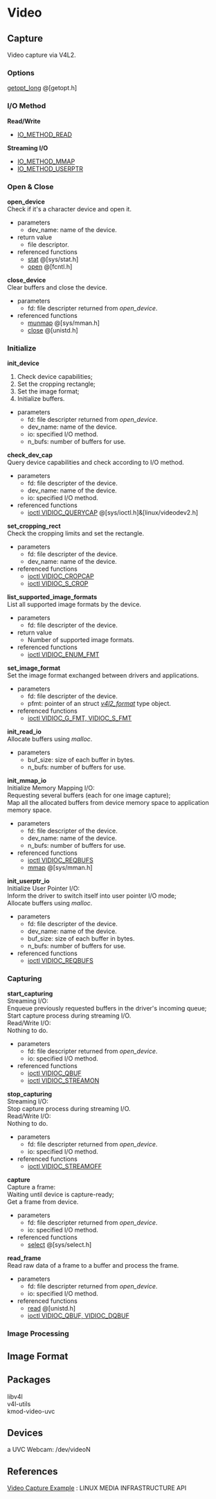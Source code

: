 # Video

## Capture
Video capture via V4L2.

### Options
[getopt_long](http://linux.die.net/man/3/getopt_long) @[getopt.h]

### I/O Method
**Read/Write**
* [IO_METHOD_READ](http://linuxtv.org/downloads/v4l-dvb-apis/io.html#rw)

**Streaming I/O**
* [IO_METHOD_MMAP](http://linuxtv.org/downloads/v4l-dvb-apis/mmap.html)
* [IO_METHOD_USERPTR](http://linuxtv.org/downloads/v4l-dvb-apis/userp.html)

### Open & Close
**open_device**  
Check if it's a character device and open it.  
* parameters
  * dev_name: name of the device.
* return value
  * file descriptor.
* referenced functions
  * [stat](http://linux.die.net/man/2/stat) @[sys/stat.h]  
  * [open](http://linuxtv.org/downloads/v4l-dvb-apis/func-open.html) @[fcntl.h]

**close_device**  
Clear buffers and close the device.
* parameters
  * fd: file descripter returned from _open_device_.  
* referenced functions
  * [munmap](http://linuxtv.org/downloads/v4l-dvb-apis/func-munmap.html) @[sys/mman.h]
  * [close](http://linuxtv.org/downloads/v4l-dvb-apis/func-close.html) @[unistd.h]  

### Initialize
**init_device**  
1. Check device capabilities;  
2. Set the cropping rectangle;  
3. Set the image format;  
4. Initialize buffers.  
* parameters
  * fd: file descripter returned from _open_device_.
  * dev_name: name of the device.
  * io: specified I/O method.
  * n_bufs: number of buffers for use.

**check_dev_cap**  
Query device capabilities and check according to I/O method.  
* parameters
  * fd: file descripter of the device.
  * dev_name: name of the device.
  * io: specified I/O method.
* referenced functions
  * [ioctl VIDIOC_QUERYCAP](http://linuxtv.org/downloads/v4l-dvb-apis/vidioc-querycap.html) @[sys/ioctl.h]&[linux/videodev2.h]  

**set_cropping_rect**  
Check the cropping limits and set the rectangle.  
* parameters
  * fd: file descripter of the device.
  * dev_name: name of the device.
* referenced functions
  * [ioctl VIDIOC_CROPCAP](http://linuxtv.org/downloads/v4l-dvb-apis/vidioc-cropcap.html)  
  * [ioctl VIDIOC_S_CROP](http://linuxtv.org/downloads/v4l-dvb-apis/vidioc-g-crop.html)  

**list_supported_image_formats**  
List all supported image formats by the device.  
* parameters
  * fd: file descripter of the device.
* return value
  * Number of supported image formats.
* referenced functions
  * [ioctl VIDIOC_ENUM_FMT](http://linuxtv.org/downloads/v4l-dvb-apis/vidioc-enum-fmt.html)  

**set_image_format**  
Set the image format exchanged between drivers and applications.  
* parameters
  * fd: file descripter of the device.
  * pfmt: pointer of an struct [_v4l2_format_](http://linuxtv.org/downloads/v4l-dvb-apis/vidioc-g-fmt.html#v4l2-format) type object.  
* referenced functions
  * [ioctl VIDIOC_G_FMT, VIDIOC_S_FMT](http://linuxtv.org/downloads/v4l-dvb-apis/vidioc-g-fmt.html)  

**init_read_io**  
Allocate buffers using _malloc_.  
* parameters
  * buf_size: size of each buffer in bytes.
  * n_bufs: number of buffers for use.

**init_mmap_io**  
Initialize Memory Mapping I/O:  
Requesting several buffers (each for one image capture);  
Map all the allocated buffers from device memory space to application memory space.
* parameters
  * fd: file descripter of the device.
  * dev_name: name of the device.  
  * n_bufs: number of buffers for use.
* referenced functions
  * [ioctl VIDIOC_REQBUFS](http://linuxtv.org/downloads/v4l-dvb-apis/vidioc-reqbufs.html)
  * [mmap](http://linuxtv.org/downloads/v4l-dvb-apis/func-mmap.html) @[sys/mman.h]

**init_userptr_io**  
Initialize User Pointer I/O:  
Inform the driver to switch itself into user pointer I/O mode;  
Allocate buffers using _malloc_.  
* parameters
  * fd: file descripter of the device.
  * dev_name: name of the device.
  * buf_size: size of each buffer in bytes.
  * n_bufs: number of buffers for use.  
* referenced functions
  * [ioctl VIDIOC_REQBUFS](http://linuxtv.org/downloads/v4l-dvb-apis/vidioc-reqbufs.html)  

### Capturing
**start_capturing**  
Streaming I/O:  
Enqueue previously requested buffers in the driver's incoming queue;  
Start capture process during streaming I/O.  
Read/Write I/O:  
Nothing to do.
* parameters
  * fd: file descripter returned from _open_device_.
  * io: specified I/O method.  
* referenced functions
  * [ioctl VIDIOC_QBUF](http://linuxtv.org/downloads/v4l-dvb-apis/vidioc-qbuf.html)
  * [ioctl VIDIOC_STREAMON](http://linuxtv.org/downloads/v4l-dvb-apis/vidioc-streamon.html)

**stop_capturing**  
Streaming I/O:  
Stop capture process during streaming I/O.  
Read/Write I/O:  
Nothing to do.
* parameters
  * fd: file descripter returned from _open_device_.
  * io: specified I/O method.
* referenced functions
  * [ioctl VIDIOC_STREAMOFF](http://linuxtv.org/downloads/v4l-dvb-apis/vidioc-streamon.html)

**capture**  
Capture a frame:  
Waiting until device is capture-ready;  
Get a frame from device.
* parameters
  * fd: file descripter returned from _open_device_.
  * io: specified I/O method.
* referenced functions
  * [select](http://linux.die.net/man/2/select) @[sys/select.h]

**read_frame**  
Read raw data of a frame to a buffer and process the frame.
* parameters
  * fd: file descripter returned from _open_device_.
  * io: specified I/O method.
* referenced functions
  * [read](http://linuxtv.org/downloads/v4l-dvb-apis/func-read.html) @[unistd.h]
  * [ioctl VIDIOC_QBUF, VIDIOC_DQBUF](http://linuxtv.org/downloads/v4l-dvb-apis/vidioc-qbuf.html)

### Image Processing

## Image Format

<buffer status></buffer>

## Packages
libv4l  
v4l-utils  
kmod-video-uvc

## Devices
a UVC Webcam: /dev/videoN

## References
[Video Capture Example](http://linuxtv.org/downloads/v4l-dvb-apis/capture-example.html)
: LINUX MEDIA INFRASTRUCTURE API